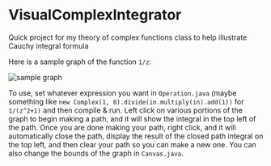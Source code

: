 # VisualComplexIntegrator
Quick project for my theory of complex functions class to help illustrate Cauchy integral formula

Here is a sample graph of the function `1/z`:

![sample graph](https://i.imgur.com/L2rcIbg.png)

To use, set whatever expression you want in `Operation.java` (maybe something like `new Complex(1, 0).divide(in.multiply(in).add(1))` for `1/(z^2+1)` and then compile & run. Left click on various portions of the graph to begin making a path, and it will show the integral in the top left of the path. Once you are done making your path, right click, and it will automatically close the path, display the result of the closed path integral on the top left, and then clear your path so you can make a new one. You can also change the bounds of the graph in `Canvas.java`.
